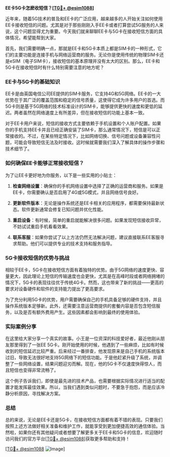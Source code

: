 **EE卡5G卡怎麽收短信？[[TG💪+ @esim1088](https://t.me/s/esim1088)]**

近年来，随着5G技术的普及和EE卡的广泛应用，越来越多的人开始关注如何使用EE卡接收短信的问题。尤其是对于那些刚刚入手EE卡或者打算尝试5G服务的人来说，这个问题显得尤为重要。今天我们就来聊聊EE卡与5G卡在接收短信方面的具体情况，希望能帮到大家。

首先，我们需要明确一点，那就是EE卡和5G卡本质上都是SIM卡的一种形式，它们的主要功能是连接手机与网络运营商的服务。无论你是使用传统的物理SIM卡还是eSIM（电子SIM卡），接收短信的基本原理并没有太大的区别。那么，EE卡和5G卡在接收短信时有什么特别需要注意的地方呢？

### EE卡与5G卡的基础知识

EE卡是由英国电信公司EE提供的SIM卡服务，它支持4G和5G网络。EE卡的一大优势在于其广泛的覆盖范围和稳定的信号质量，这使得它成为许多用户的首选。而5G卡则是基于5G网络的技术标准设计的SIM卡，能够提供更快的速度和更低的延迟。两者虽然在网络速度上有所差异，但在接收短信的功能上基本一致。

对于EE卡用户来说，短信的接收方式主要依赖于手机设置和个人账户配置。如果你的手机支持EE卡并且已经正确安装了SIM卡，那么通常情况下，短信是可以正常接收的。不过，在某些特定情况下，比如网络切换、信号问题或设备兼容性问题，可能会导致短信无法及时接收。这时候就需要我们深入了解具体的操作步骤和技术细节了。

### 如何确保EE卡能够正常接收短信？

为了让EE卡更好地为你服务，以下是一些实用的小贴士：

1. **检查网络设置**：确保你的手机网络设置中选择了正确的运营商和服务。如果是EE卡，你需要确认是否启用了4G或5G模式，并且网络信号良好。
   
2. **更新软件版本**：无论是操作系统还是EE卡相关的应用程序，都需要保持最新状态。软件更新通常会修复已知问题并优化性能。

3. **重启设备**：有时候，简单的重启就能解决很多问题。如果发现短信接收异常，不妨试试重启手机看看效果。

4. **联系客服**：如果你尝试了以上方法仍然无法解决问题，建议直接联系EE客服寻求帮助。他们可以提供专业的技术支持和服务指导。

### 5G卡接收短信的优势与挑战

相较于EE卡，5G卡在接收短信方面有着独特的优势。由于5G网络的速度更快、容量更大，因此理论上短信的传输速度也会更快，尤其是在高峰时段或者网络拥堵的情况下，5G卡的表现往往优于传统4G卡。然而，这也带来了新的挑战——更高的要求对设备硬件和软件的支持能力提出了更高要求。

为了充分利用5G卡的优势，用户需要确保自己的手机具备足够的硬件支持，并且操作系统版本足够新。此外，还需要注意运营商提供的套餐内容是否包含短信服务，以及是否有额外费用产生。这些因素都会影响到最终的使用体验。

### 实际案例分享

在这里给大家分享一个真实的故事。小王是一位资深的科技爱好者，最近他刚从朋友那里得到了一张EE 5G卡。刚开始使用的时候，他遇到了一些麻烦，比如有时候收到的短信延迟比较严重。后来经过一番排查，他发现原来是自己手机的系统版本过旧，导致无法很好地支持5G网络下的短信功能。于是他赶紧升级了系统，并调整了一些网络设置，结果问题迎刃而解。现在，他的5G卡不仅速度快得惊人，而且短信也变得非常流畅了。

这个例子告诉我们，即使是最先进的技术产品，也需要根据实际情况进行适当的配置才能发挥最佳效果。所以，当我们遇到类似问题时，不要急于抱怨，而是应该冷静分析原因，寻找解决方案。

### 总结

总的来说，无论是EE卡还是5G卡，在接收短信方面都有着不错的表现。只要我们按照上述方法做好相关准备和维护工作，就能享受到更加便捷高效的通信体验。当然啦，如果你还有其他疑问或者想要了解更多关于EE卡和5G卡的信息，欢迎随时访问我们的官方平台[[TG💪+ @esim1088](https://t.me/s/esim1088)]获取更多帮助和支持！

[[TG💪+ @esim1088](https://t.me/s/esim1088) ![Image](https://i.postimg.cc/4NQfJmqS/Snipaste-2025-05-13-00-14-12.png)]